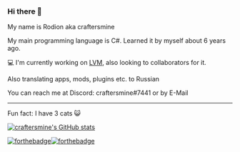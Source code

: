 ### Hi there 👋
My name is Rodion aka craftersmine

My main programming language is C#. Learned it by myself about 6 years ago.


💻 I'm currently working on [LVM](https://github.com/craftersmine/LVM), also looking to collaborators for it.

Also translating apps, mods, plugins etc. to Russian

You can reach me at Discord: craftersmine#7441 or by E-Mail

---

Fun fact: I have 3 cats 😺

[![craftersmine's GitHub stats](https://github-readme-stats.vercel.app/api?username=craftersmine)](https://github.com/anuraghazra/github-readme-stats)

[![forthebadge](https://forthebadge.com/images/badges/made-with-c-sharp.svg)](https://forthebadge.com)[![forthebadge](https://forthebadge.com/images/badges/powered-by-electricity.svg)](https://forthebadge.com)

